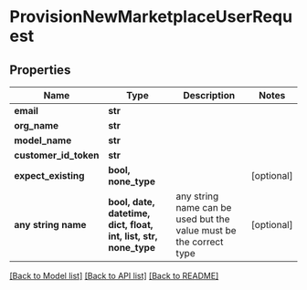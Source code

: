 # ProvisionNewMarketplaceUserRequest


## Properties
Name | Type | Description | Notes
------------ | ------------- | ------------- | -------------
**email** | **str** |  | 
**org_name** | **str** |  | 
**model_name** | **str** |  | 
**customer_id_token** | **str** |  | 
**expect_existing** | **bool, none_type** |  | [optional] 
**any string name** | **bool, date, datetime, dict, float, int, list, str, none_type** | any string name can be used but the value must be the correct type | [optional]

[[Back to Model list]](../README.md#documentation-for-models) [[Back to API list]](../README.md#documentation-for-api-endpoints) [[Back to README]](../README.md)


